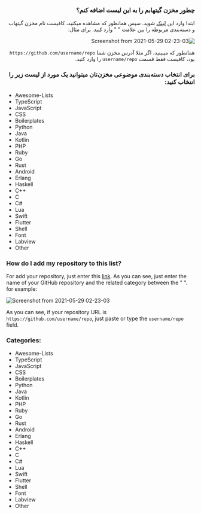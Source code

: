<div dir='rtl'>

### چطور مخزن گیتهابم را به این لیست اضافه کنم؟

 ابتدا وارد این [لینک](https://github.com/mohebifar/made-in-iran/issues/new?assignees=amirbagh75%2C+mohebifar%2C+mamal72&labels=add&template=CONTENT_CONTRIBUTE_TEMPLATE.md&title=Add+a+new+repository) شوید.
سپس همانطور که مشاهده میکنید، کافیست نام مخزن گیتهاب و دسته‌بندی مربوطه را بین علامت " " وارد کنید. برای مثال:

![Screenshot from 2021-05-29 02-23-03](https://user-images.githubusercontent.com/21690865/120045287-dfbd1a80-c024-11eb-9ebf-61ddb968d114.png)
 
 همانطور که میبینید، اگر مثلا آدرس مخزن شما `https://github.com/username/repo` بود، کافیست فقط قسمت `username/repo` را وارد کنید.
  
### برای انتخاب دسته‌بندی موضوعی مخزن‌تان میتوانید یک مورد از لیست زیر را انتخاب کنید:
  
</div>

 - Awesome-Lists
 - TypeScript
 - JavaScript
 - CSS
 - Boilerplates
 - Python
 - Java
 - Kotlin
 - PHP
 - Ruby
 - Go
 - Rust
 - Android
 - Erlang
 - Haskell
 - C++
 - C
 - C#
 - Lua
 - Swift
 - Flutter
 - Shell
 - Font
 - Labview
 - Other
  
### How do I add my repository to this list?

For add your repository, just enter this [link](https://github.com/mohebifar/made-in-iran/issues/new?assignees=amirbagh75%2C+mohebifar%2C+mamal72&labels=add&template=CONTENT_CONTRIBUTE_TEMPLATE.md&title=Add+a+new+repository). As you can see, just enter the name of your GitHub repository and the related category between the " ". for example: 

![Screenshot from 2021-05-29 02-23-03](https://user-images.githubusercontent.com/21690865/120045287-dfbd1a80-c024-11eb-9ebf-61ddb968d114.png)

As you can see, if your repository URL is `https://github.com/username/repo`, just paste or type the `username/repo` field. 

### Categories:

 - Awesome-Lists
 - TypeScript
 - JavaScript
 - CSS
 - Boilerplates
 - Python
 - Java
 - Kotlin
 - PHP
 - Ruby
 - Go
 - Rust
 - Android
 - Erlang
 - Haskell
 - C++
 - C
 - C#
 - Lua
 - Swift
 - Flutter
 - Shell
 - Font
 - Labview
 - Other
